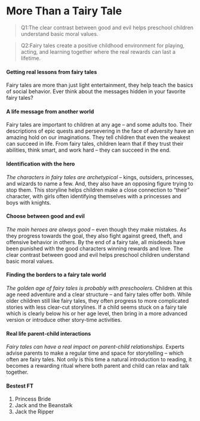 # More Than a Tairy Tale

>Q1:The clear contrast between good and evil helps preschool children understand basic moral values.

>Q2:Fairy tales create a positive childhood environment for playing, acting, and learning together where the real rewards can last a lifetime. 

#### Getting real lessons from fairy tales

Fairy tales are more than just light entertainment, they help teach the basics of social behavior. Ever think about the messages hidden in your favorite  fairy tales?

#### A life message from another world 

Fairy tales are important to children at any age – and some adults too.  Their descriptions of epic quests and persevering in the face of adversity have an amazing hold on our imaginations.  They tell children that even the weakest can succeed in life. From fairy tales, children learn that if they trust their abilities, think smart, and work hard – they can succeed in the end. 

#### Identification with the hero

*The characters in fairy tales are archetypical* – kings, outsiders, princesses, and wizards to name a few. And, they also have an opposing figure trying to stop them.  This storyline helps children make a close connection to “their” character, with girls often identifying themselves with a princesses and boys with knights.

#### Choose between good and evil

*The main heroes are always good* – even though they make mistakes. As they progress towards the goal, they also fight against greed, theft, and offensive behavior in others. By the end of a fairy tale, all misdeeds have been punished with the good characters winning rewards and love.  The clear contrast between good and evil helps preschool children understand basic moral values. 

#### Finding the borders to a fairy tale world

*The golden age of fairy tales is probably with preschoolers.* Children at this age need adventure and a clear structure – and fairy tales offer both. While older children still like fairy tales, they often progress to more complicated stories with less clear-cut storylines.  If a child seems stuck on a fairy tale which is clearly below his or her age level, then bring in a more advanced version or introduce other story-time activities. 

#### Real life parent-child interactions

*Fairy tales can have a real impact on parent-child relationships.* Experts advise parents to make a regular time and space for storytelling – which often are fairy tales. Not only is this time a natural introduction to reading, it becomes a rewarding ritual where both parent and child can relax and talk together. 

#### Bestest FT
1. Princess Bride
2. Jack and the Beanstalk
3. Jack the Ripper




